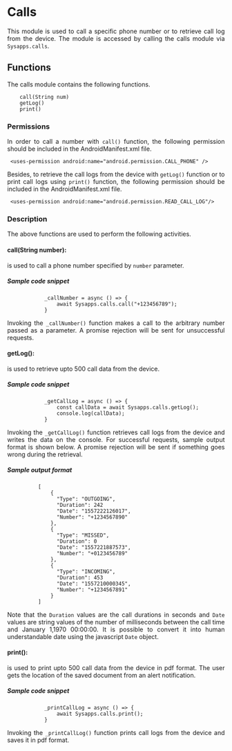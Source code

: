 # Calls
<p style = "text-align: justify">This module is used to call a specific phone number or to retrieve call log from the device. The module is accessed by calling the calls module via <code>Sysapps.calls</code>.</p> 

## Functions
<p style = "text-align: justify">The calls module contains the following functions.</p>

``` 
    call(String num)
    getLog()
    print()
```

### Permissions
<p style = "text-align: justify">In order to call a number with <code>call()</code>  function, the following permission should be included in the AndroidManifest.xml file.</p>

```	<uses-permission android:name="android.permission.CALL_PHONE" />```

<p style = "text-align: justify">Besides, to retrieve the call logs from the device with <code>getLog()</code>  function or to print call logs using <code>print()</code> function, the following permission should be included in the AndroidManifest.xml file.</p>

```	<uses-permission android:name="android.permission.READ_CALL_LOG"/>```

### Description

<p style = "text-align: justify">The above functions are used to perform the following activities.</p>

#### call(String number): 

<p style = "text-align: justify">is used to call a phone number specified by <code>number</code> parameter.</p>

##### Sample code snippet

``` 
            _callNumber = async () => {
                await Sysapps.calls.call("+123456789");
            } 
```

<p style = "text-align: justify">Invoking the <code>_callNumber()</code> function makes a call to the arbitrary number passed as a parameter. A promise rejection will be sent for unsuccessful requests.</p>

#### getLog(): 

<p style = "text-align: justify">is used to retrieve upto 500 call data from the device.</p>

##### Sample code snippet

``` 
            _getCallLog = async () => {
                const callData = await Sysapps.calls.getLog();
                console.log(callData);
            } 
```

<p style = "text-align: justify">Invoking the <code>_getCallLog()</code> function retrieves call logs from the device and writes the data on the console. For successful requests, sample output format is shown below. A promise rejection will be sent if something goes wrong during the retrieval.</p>

##### Sample output format

``` 
          [
              {
				"Type": "OUTGOING",
				"Duration": 242
				"Date": "1557222126017",
				"Number": "+1234567890"
              },
              {
				"Type": "MISSED",
				"Duration": 0
				"Date": "1557221887573",
				"Number": "+0123456789"
              },
              {
				"Type": "INCOMING",
				"Duration": 453
				"Date": "1557210000345",
				"Number": "+1234567891"
              }
          ] 
```

<p style = "text-align: justify">Note that the <code>Duration</code> values are the call durations in seconds and <code>Date</code> values are string values of the number of milliseconds between the call time and January 1,1970 00:00:00. It is possible to convert it into human understandable date using the javascript <code>Date</code> object.</p>

#### print(): 

<p style = "text-align: justify">is used to print upto 500 call data from the device in pdf format. The user gets the location of the saved document from an alert notification. </p>

##### Sample code snippet

``` 
            _printCallLog = async () => {
                await Sysapps.calls.print();
            } 
```

<p style = "text-align: justify">Invoking the <code>_printCallLog()</code> function prints call logs from the device and saves it in pdf format.</p>
